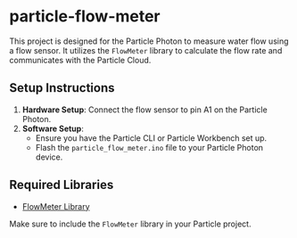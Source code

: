 # particle-flow-meter

This project is designed for the Particle Photon to measure water flow using a flow sensor. It utilizes the `FlowMeter` library to calculate the flow rate and communicates with the Particle Cloud.

## Setup Instructions

1. **Hardware Setup**: Connect the flow sensor to pin A1 on the Particle Photon.
2. **Software Setup**:
   - Ensure you have the Particle CLI or Particle Workbench set up.
   - Flash the `particle_flow_meter.ino` file to your Particle Photon device.

## Required Libraries

- [FlowMeter Library](https://github.com/sekdiy/FlowMeter)

Make sure to include the `FlowMeter` library in your Particle project.